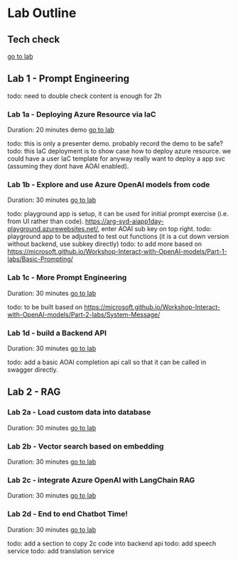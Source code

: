 
# Lab Outline


## Tech check

[go to lab](0a-tech-check/README.md)




## Lab 1 - Prompt Engineering

todo: need to double check content is enough for 2h

### Lab 1a - Deploying Azure Resource via IaC

Duration: 20 minutes demo [go to lab](1a-azure-iac/README.md)

todo: this is only a presenter demo. probably record the demo to be safe?
todo: this IaC deployment is to show case how to deploy azure resource. we could have a user IaC template for anyway really want to deploy a app svc (assuming they dont have AOAI enabled).


### Lab 1b - Explore and use Azure OpenAI models from code

Duration: 30 minutes [go to lab](1b-prompt-p1/README.md)

todo: playground app is setup, it can be used for initial prompt exercise (i.e. from UI rather than code). https://arg-syd-aiapp1day-playground.azurewebsites.net/, enter AOAI sub key on top right.
todo: playground app to be adjusted to test out functions (it is a cut down version without backend, use subkey directly)
todo: to add more based on https://microsoft.github.io/Workshop-Interact-with-OpenAI-models/Part-1-labs/Basic-Prompting/

### Lab 1c - More Prompt Engineering

Duration: 30 minutes [go to lab](1c-prompt-p2/README.md)

todo: to be built based on https://microsoft.github.io/Workshop-Interact-with-OpenAI-models/Part-2-labs/System-Message/

### Lab 1d - build a Backend API

Duration: 30 minutes [go to lab](1d-backend-api/README.md)

todo: add a basic AOAI completion api call so that it can be called in swagger directly. 


## Lab 2 - RAG 

### Lab 2a - Load custom data into database

Duration: 30 minutes [go to lab](2a_rag_load_data/README.md)

### Lab 2b - Vector search based on embedding

Duration: 30 minutes [go to lab](2b_rag_vector_search/README.md)


### Lab 2c - integrate Azure OpenAI with LangChain RAG

Duration: 30 minutes [go to lab](2c_rag_langchain/README.md)


### Lab 2d - End to end Chatbot Time!

Duration: 30 minutes [go to lab](2d-rag_chatbot/README.md)

todo: add a section to copy 2c code into backend api 
todo: add speech service 
todo: add translation service



